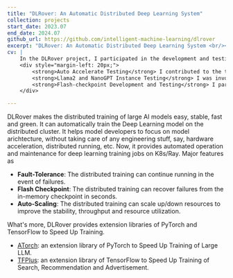 ```yaml
---
title: "DLRover: An Automatic Distributed Deep Learning System"
collection: projects
start_date: 2023.07
end_date: 2024.07
github_url: https://github.com/intelligent-machine-learning/dlrover
excerpt: "DLRover: An Automatic Distributed Deep Learning System <br/><img src='/images/dlrover.png' width='500' height='auto'>"
cv: |
    In the DLRover project, I participated in the development and testing of several sub-projects, gained valuable experience, and made significant contributions:<br/>
    <div style="margin-left: 20px;">
        <strong>Auto Accelerate Testing</strong> I contributed to the testing of the Auto Accelerate module, focusing on bug fixes and feature enhancements. I was mainly responsible for testing conventional methods and Bayesian methods, discovering and fixing multiple bugs, and improving existing features to enhance user experience. I also provided a resource calculation algorithm for the Auto Accelerate module.<br/>
        <strong>Llama2 and NanoGPT Instance Testing</strong> I was involved in testing the entire project under the Llama2 and NanoGPT instances, mainly focusing on scenarios such as FSDP and DDP. I submitted relevant test codes, test results, and documentation.<br/>
        <strong>Flash-checkpoint Development and Testing</strong> I participated in the development and testing of Flash-checkpoint, conducted in-depth research on the latest papers in the field, extracted design experiences from these papers, proposed solutions, and tested and adjusted the core code.<br/>
    </div>

---
```



DLRover makes the distributed training of large AI models easy, stable, fast and green.
It can automatically train the Deep Learning model on the distributed cluster.
It helps model developers to focus on model arichtecture, without taking care of
any engineering stuff, say, hardware acceleration, distributed running, etc.
Now, it provides automated operation and maintenance for deep learning
training jobs on K8s/Ray. Major features as

- **Fault-Tolerance**: The distributed training can continue running in the event of failures.
- **Flash Checkpoint**: The distributed training can recover failures from the in-memory checkpoint in seconds.
- **Auto-Scaling**: The distributed training can scale up/down resources to improve the stability, throughput
and resource utilization.

What's more, DLRover provides extension libraries of PyTorch and TensorFlow to Speed Up Training.

- [ATorch](atorch/README.md): an extension library of PyTorch to Speed Up Training of Large LLM.
- [TFPlus](tfplus/README.md): an extension library of TensorFlow to Speed Up Training of Search, Recommendation and Advertisement.

